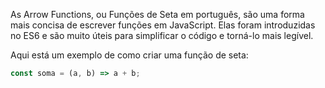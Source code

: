 
As Arrow Functions, ou Funções de Seta em português, são uma forma mais concisa de escrever funções em JavaScript. Elas foram introduzidas no ES6 e são muito úteis para simplificar o código e torná-lo mais legível.

Aqui está um exemplo de como criar uma função de seta:

```javascript
const soma = (a, b) => a + b;
```
